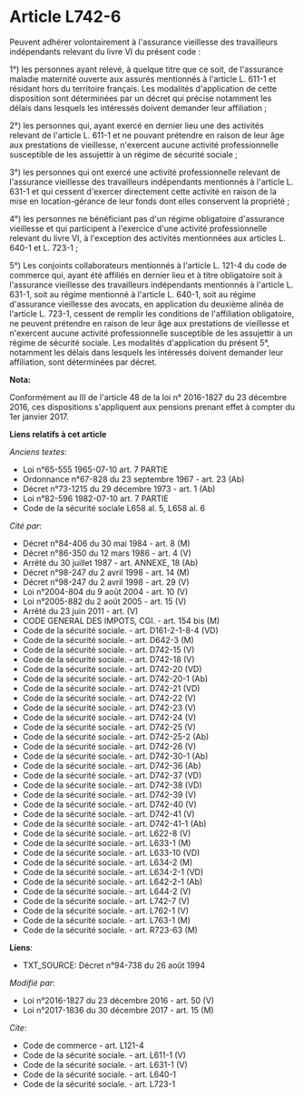 # Article L742-6

Peuvent adhérer volontairement à l'assurance vieillesse des travailleurs indépendants relevant du livre VI du présent code : 

1°) les personnes ayant relevé, à quelque titre que ce soit, de l'assurance maladie maternité ouverte aux assurés mentionnés
à l'article L. 611-1 et résidant hors du territoire français. Les modalités d'application de cette disposition sont
déterminées par un décret qui précise notamment les délais dans lesquels les intéressés doivent demander leur affiliation ; 

2°) les personnes qui, ayant exercé en dernier lieu une des activités relevant de l'article L. 611-1 et ne pouvant prétendre
en raison de leur âge aux prestations de vieillesse, n'exercent aucune activité professionnelle susceptible de les assujettir
à un régime de sécurité sociale ; 

3°) les personnes qui ont exercé une activité professionnelle relevant de l'assurance vieillesse des travailleurs
indépendants mentionnés à l'article L. 631-1 et qui cessent d'exercer directement cette activité en raison de la mise en
location-gérance de leur fonds dont elles conservent la propriété ; 

4°) les personnes ne bénéficiant pas d'un régime obligatoire d'assurance vieillesse et qui participent à l'exercice d'une
activité professionnelle relevant du livre VI, à l'exception des activités mentionnées aux articles L. 640-1 et L. 723-1 ; 

5°) Les conjoints collaborateurs mentionnés à l'article L. 121-4 du code de commerce qui, ayant été affiliés en dernier lieu
et à titre obligatoire soit à l'assurance vieillesse des travailleurs indépendants mentionnés à l'article L. 631-1, soit au
régime mentionné à l'article L. 640-1, soit au régime d'assurance vieillesse des avocats, en application du deuxième alinéa
de l'article L. 723-1, cessent de remplir les conditions de l'affiliation obligatoire, ne peuvent prétendre en raison de leur
âge aux prestations de vieillesse et n'exercent aucune activité professionnelle susceptible de les assujettir à un régime de
sécurité sociale. Les modalités d'application du présent 5°, notamment les délais dans lesquels les intéressés doivent
demander leur affiliation, sont déterminées par décret.

**Nota:**

Conformément au III de l'article 48 de la loi n° 2016-1827 du 23 décembre 2016, ces dispositions s'appliquent aux pensions
prenant effet à compter du 1er janvier 2017.

**Liens relatifs à cet article**

_Anciens textes_:

  - Loi n°65-555 1965-07-10 art. 7 PARTIE
  - Ordonnance n°67-828 du 23 septembre 1967 - art. 23 (Ab)
  - Décret n°73-1215 du 29 décembre 1973 - art. 1 (Ab)
  - Loi n°82-596 1982-07-10 art. 7 PARTIE
  - Code de la sécurité sociale L658 al. 5, L658 al. 6

_Cité par_:

  - Décret n°84-406 du 30 mai 1984 - art. 8 (M)
  - Décret n°86-350 du 12 mars 1986 - art. 4 (V)
  - Arrêté du 30 juillet 1987 - art. ANNEXE, 18 (Ab)
  - Décret n°98-247 du 2 avril 1998 - art. 14 (M)
  - Décret n°98-247 du 2 avril 1998 - art. 29 (V)
  - Loi n°2004-804 du 9 août 2004 - art. 10 (V)
  - Loi n°2005-882 du 2 août 2005 - art. 15 (V)
  - Arrêté du 23 juin 2011 - art. (V)
  - CODE GENERAL DES IMPOTS, CGI. - art. 154 bis (M)
  - Code de la sécurité sociale. - art. D161-2-1-8-4 (VD)
  - Code de la sécurité sociale. - art. D642-3 (M)
  - Code de la sécurité sociale. - art. D742-15 (V)
  - Code de la sécurité sociale. - art. D742-18 (V)
  - Code de la sécurité sociale. - art. D742-20 (VD)
  - Code de la sécurité sociale. - art. D742-20-1 (Ab)
  - Code de la sécurité sociale. - art. D742-21 (VD)
  - Code de la sécurité sociale. - art. D742-22 (V)
  - Code de la sécurité sociale. - art. D742-23 (V)
  - Code de la sécurité sociale. - art. D742-24 (V)
  - Code de la sécurité sociale. - art. D742-25 (V)
  - Code de la sécurité sociale. - art. D742-25-2 (Ab)
  - Code de la sécurité sociale. - art. D742-26 (V)
  - Code de la sécurité sociale. - art. D742-30-1 (Ab)
  - Code de la sécurité sociale. - art. D742-36 (Ab)
  - Code de la sécurité sociale. - art. D742-37 (VD)
  - Code de la sécurité sociale. - art. D742-38 (VD)
  - Code de la sécurité sociale. - art. D742-39 (V)
  - Code de la sécurité sociale. - art. D742-40 (V)
  - Code de la sécurité sociale. - art. D742-41 (V)
  - Code de la sécurité sociale. - art. D742-41-1 (Ab)
  - Code de la sécurité sociale. - art. L622-8 (V)
  - Code de la sécurité sociale. - art. L633-1 (M)
  - Code de la sécurité sociale. - art. L633-10 (VD)
  - Code de la sécurité sociale. - art. L634-2 (M)
  - Code de la sécurité sociale. - art. L634-2-1 (VD)
  - Code de la sécurité sociale. - art. L642-2-1 (Ab)
  - Code de la sécurité sociale. - art. L644-2 (V)
  - Code de la sécurité sociale. - art. L742-7 (V)
  - Code de la sécurité sociale. - art. L762-1 (V)
  - Code de la sécurité sociale. - art. L763-1 (M)
  - Code de la sécurité sociale. - art. R723-63 (M)

**Liens**:

  - TXT_SOURCE: Décret n°94-738 du 26 août 1994

_Modifié par_:

  - Loi n°2016-1827 du 23 décembre 2016 - art. 50 (V)
  - Loi n°2017-1836 du 30 décembre 2017 - art. 15 (M)

_Cite_:

  - Code de commerce - art. L121-4
  - Code de la sécurité sociale. - art. L611-1 (V)
  - Code de la sécurité sociale. - art. L631-1 (V)
  - Code de la sécurité sociale. - art. L640-1
  - Code de la sécurité sociale. - art. L723-1
